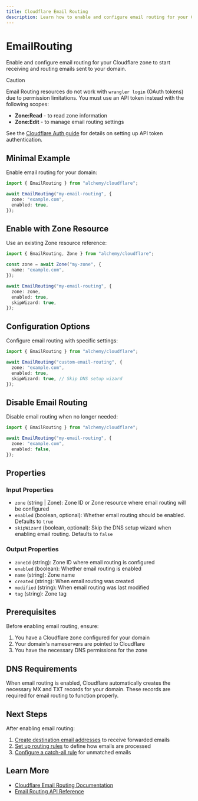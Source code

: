 ```yaml
---
title: Cloudflare Email Routing
description: Learn how to enable and configure email routing for your Cloudflare zone using Alchemy.
---
```


# EmailRouting

Enable and configure email routing for your Cloudflare zone to start receiving and routing emails sent to your domain.

> [!CAUTION]
> Email Routing resources do not work with `wrangler login` (OAuth tokens) due to permission limitations. You must use an API token instead with the following scopes:
>
> - **Zone:Read** - to read zone information
> - **Zone:Edit** - to manage email routing settings
>
> See the [Cloudflare Auth guide](../../guides/cloudflare-auth.md) for details on setting up API token authentication.

## Minimal Example

Enable email routing for your domain:

```ts
import { EmailRouting } from "alchemy/cloudflare";

await EmailRouting("my-email-routing", {
  zone: "example.com",
  enabled: true,
});
```

## Enable with Zone Resource

Use an existing Zone resource reference:

```ts
import { EmailRouting, Zone } from "alchemy/cloudflare";

const zone = await Zone("my-zone", {
  name: "example.com",
});

await EmailRouting("my-email-routing", {
  zone: zone,
  enabled: true,
  skipWizard: true,
});
```

## Configuration Options

Configure email routing with specific settings:

```ts
import { EmailRouting } from "alchemy/cloudflare";

await EmailRouting("custom-email-routing", {
  zone: "example.com",
  enabled: true,
  skipWizard: true, // Skip DNS setup wizard
});
```

## Disable Email Routing

Disable email routing when no longer needed:

```ts
import { EmailRouting } from "alchemy/cloudflare";

await EmailRouting("my-email-routing", {
  zone: "example.com",
  enabled: false,
});
```

## Properties

### Input Properties

- `zone` (string | Zone): Zone ID or Zone resource where email routing will be configured
- `enabled` (boolean, optional): Whether email routing should be enabled. Defaults to `true`
- `skipWizard` (boolean, optional): Skip the DNS setup wizard when enabling email routing. Defaults to `false`

### Output Properties

- `zoneId` (string): Zone ID where email routing is configured
- `enabled` (boolean): Whether email routing is enabled
- `name` (string): Zone name
- `created` (string): When email routing was created
- `modified` (string): When email routing was last modified
- `tag` (string): Zone tag

## Prerequisites

Before enabling email routing, ensure:

1. You have a Cloudflare zone configured for your domain
2. Your domain's nameservers are pointed to Cloudflare
3. You have the necessary DNS permissions for the zone

## DNS Requirements

When email routing is enabled, Cloudflare automatically creates the necessary MX and TXT records for your domain. These records are required for email routing to function properly.

## Next Steps

After enabling email routing:

1. [Create destination email addresses](./email-address.md) to receive forwarded emails
2. [Set up routing rules](./email-rule.md) to define how emails are processed
3. [Configure a catch-all rule](./email-catch-all.md) for unmatched emails

## Learn More

- [Cloudflare Email Routing Documentation](https://developers.cloudflare.com/email-routing/)
- [Email Routing API Reference](https://developers.cloudflare.com/api/resources/email_routing/)

